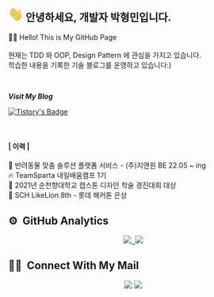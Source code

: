 ## <img src="https://raw.githubusercontent.com/parth-27/parth-27/master/Hi.gif" width="30"> 안녕하세요, 개발자 박형민입니다.

<!--
**thalals/thalals** is a ✨ _special_ ✨ repository because its `README.md` (this file) appears on your GitHub profile.

Here are some ideas to get you started:

- 🔭 I’m currently working on ...
- 🌱 I’m currently learning ...
- 👯 I’m looking to collaborate on ...
- 🤔 I’m looking for help with ...
- 💬 Ask me about ...
- 📫 How to reach me: ...
- 😄 Pronouns: ...
- ⚡ Fun fact: ...
-->

🌼🌻 Hello! This is My GitHub Page  <br><br>
현재는 TDD 와 OOP, Design Pattern 에 관심을 가지고 있습니다. <br>
학습한 내용을 기록한 기술 블로그를 운영하고 있습니다:) <br>

<br>

***Visit My Blog***

[![Tistory's Badge](https://github-readme-tistory-card.vercel.app/api/badge?name=힘차게,열심히🔥&theme={insert_theme})](https://thalals.tistory.com)


<br>

#### | 이력 |

🐾 반려동물 맞춤 솔루션 플랫폼 서비스 - (주)지앤원 BE 22.05 ~ ing <br>
🔥 TeamSparta 내일배움캠프 1기 <br>
🥇 2021년 순천향대학교 캡스톤 디자인 학술 경진대회 대상 <br>
🦁 SCH LikeLion 8th - 롯데 해커톤 은상<br>

<!-- <br>

 ## 🛠 &nbsp;Tech Stack

![Python](https://img.shields.io/badge/-Python-05122A?style=flat&logo=python)&nbsp;
![Java](https://img.shields.io/badge/-Java-05122A?style=flat&logo=Java&logoColor=FFA518)&nbsp;
![HTML](https://img.shields.io/badge/-HTML-05122A?style=flat&logo=HTML5)&nbsp;
![CSS](https://img.shields.io/badge/-CSS-05122A?style=flat&logo=CSS3&logoColor=1572B6)&nbsp;
![JavaScript](https://img.shields.io/badge/-JavaScript-05122A?style=flat&logo=javascript)&nbsp;
![Jquery](https://img.shields.io/badge/-Jquery-05122A?style=flat&logo=jquery)&nbsp;

![Bulma](https://img.shields.io/badge/-Bulma-05122A?style=flat&logo=bulma&logoColor=563D7C)
![Bootstrap](https://img.shields.io/badge/-Bootstrap-05122A?style=flat&logo=bootstrap&logoColor=563D7C)

![Flask](https://img.shields.io/badge/-Flask-05122A?style=flat&logo=flask)&nbsp;
![Django](https://img.shields.io/badge/-Django-05122A?style=flat&logo=django)&nbsp;
![Springboot](https://img.shields.io/badge/-Springboot-05122A?style=flat&logo=springboot)&nbsp;
![JPA](https://img.shields.io/badge/-SpringDataJPA-05122A?style=flat&logo=jpa)&nbsp;
![SpringSecuerity](https://img.shields.io/badge/-SpringSecurity-05122A?style=flat&logo=springsecurity)&nbsp;
![Swagger](https://img.shields.io/badge/-Swagger-05122A?style=flat&logo=swagger)&nbsp;

![Mysql](https://img.shields.io/badge/-Mysql-05122A?style=flat&logo=mysql)&nbsp;
![MongoDB](https://img.shields.io/badge/-MongoDB-05122A?style=flat&logo=mongodb)&nbsp;
![H2](https://img.shields.io/badge/-H2DB-05122A?style=flat&logo=h2)&nbsp;

![AWS](https://img.shields.io/badge/-AWS-05122A?style=flat&logo=amazonaws)&nbsp;
![S3](https://img.shields.io/badge/-AwsS3-05122A?style=flat&logo=amazons3)&nbsp;
![EB](https://img.shields.io/badge/-AwsEB-05122A?style=flat&logo=ElasticStack)&nbsp;
![Docker](https://img.shields.io/badge/-Docker-05122A?style=flat&logo=docker)&nbsp;

![Git](https://img.shields.io/badge/-Git-05122A?style=flat&logo=git)&nbsp;
![GitHub](https://img.shields.io/badge/-GitHub-05122A?style=flat&logo=github)&nbsp;


<br> -->

## ⚙️ &nbsp;GitHub Analytics

<p align="center">
<a href="https://github.com/thalals">
  <img height="170em" src="https://github-readme-stats-eight-theta.vercel.app/api?username=thalals&show_icons=true&theme=buefy&include_all_commits=true&count_private=true"/>&nbsp;
  <img height="170em" src="https://github-readme-stats-eight-theta.vercel.app/api/top-langs/?username=thalals&layout=compact&langs_count=8&theme=buefy"/>
  
</a>
</p>
  
## 🤝🏻 &nbsp;Connect With My Mail
<p align="center">
<a href="mailto:thalsal@naver.com"><img src="https://img.shields.io/badge/-Mail-Green?style=flat&logo=Naver&logoColor=white"/></a>
<a href="mailto:thalals97@gmail.com"><img src="https://img.shields.io/badge/-Mail-D14836?style=flat&logo=Gmail&logoColor=white"/></a>
</p>
